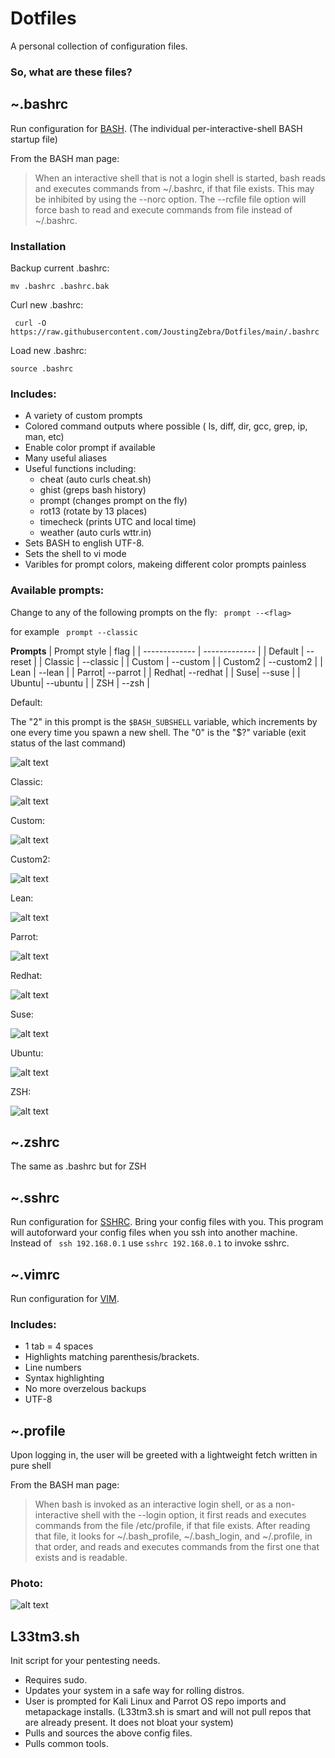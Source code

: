 # Dotfiles
A personal collection of configuration files.

### So, what are these files?

## ~.bashrc
Run configuration for [BASH](https://tiswww.case.edu/php/chet/bash/bashtop.html). (The individual per-interactive-shell BASH startup file)

From the BASH man page:
> When an interactive shell that is not a login shell is started, bash reads and executes commands from ~/.bashrc, if that file exists.  This may be inhibited by using the --norc option.  The --rcfile file option will force bash to read and execute commands from file instead of ~/.bashrc.

### Installation

Backup current .bashrc:

  ```mv .bashrc .bashrc.bak```

Curl new .bashrc:

  ``` curl -O https://raw.githubusercontent.com/JoustingZebra/Dotfiles/main/.bashrc```

Load new .bashrc:

  ``` source .bashrc ```

### Includes:

- A variety of custom prompts
- Colored command outputs where possible ( ls, diff, dir, gcc, grep, ip, man, etc)
- Enable color prompt if available
- Many useful aliases
- Useful functions including:
  - cheat (auto curls cheat.sh)
  - ghist (greps bash history)
  - prompt (changes prompt on the fly)
  - rot13 (rotate by 13 places)
  - timecheck (prints UTC and local time)
  - weather (auto curls wttr.in) 
- Sets BASH to english UTF-8.
- Sets the shell to vi mode
- Varibles for prompt colors, makeing different color prompts painless

### Available prompts:

Change to any of the following prompts on the fly: ``` prompt --<flag>```

for example ``` prompt --classic```

**Prompts**
| Prompt style | flag |
| ------------- | ------------- |
| Default  | --reset  |
| Classic  | --classic |
| Custom  | --custom |
| Custom2 | --custom2 |
| Lean  | --lean |
| Parrot| --parrot |
| Redhat| --redhat |
| Suse| --suse |
| Ubuntu| --ubuntu |
| ZSH | --zsh | 

Default:

The "2" in this prompt is the ```$BASH_SUBSHELL``` variable, which increments by one every time you spawn a new shell. The "0" is the "$?" variable (exit status of the last command) 


![alt text](https://github.com/JoustingZebra/Dotfiles/blob/main/Images/default_prompt.PNG)

Classic:

![alt text](https://github.com/JoustingZebra/Dotfiles/blob/main/Images/classic_prompt.PNG)

Custom:

![alt text](https://github.com/JoustingZebra/Dotfiles/blob/main/Images/custom_prompt.PNG)


Custom2:

![alt text](https://github.com/JoustingZebra/Dotfiles/blob/main/Images/custom2_prompt.PNG)

Lean:

![alt text](https://github.com/JoustingZebra/Dotfiles/blob/main/Images/lean.PNG)

Parrot:

![alt text](https://github.com/JoustingZebra/Dotfiles/blob/main/Images/parrot.PNG)

Redhat:

![alt text](https://github.com/JoustingZebra/Dotfiles/blob/main/Images/redhat.PNG)

Suse:

![alt text](https://github.com/JoustingZebra/Dotfiles/blob/main/Images/suse.PNG)

Ubuntu:

![alt text](https://github.com/JoustingZebra/Dotfiles/blob/main/Images/ubuntu.PNG)

ZSH:

![alt text](https://github.com/JoustingZebra/Dotfiles/blob/main/Images/zsh.PNG)

                             
## ~.zshrc
The same as .bashrc but for ZSH 
## ~.sshrc
Run configuration for [SSHRC](https://github.com/taylorskalyo/sshrc).
Bring your config files with you. 
This program will autoforward your config files when you ssh into another machine. Instead of ``` ssh 192.168.0.1``` use ```sshrc 192.168.0.1``` to invoke sshrc.

## ~.vimrc
Run configuration for [VIM](https://www.vim.org/).

### Includes:
- 1 tab = 4 spaces
- Highlights matching parenthesis/brackets.
- Line numbers
- Syntax highlighting
- No more overzelous backups
- UTF-8

## ~.profile
Upon logging in, the user will be greeted with a lightweight fetch written in pure shell

From the BASH man page:
> When bash is invoked as an interactive login shell, or as a non-interactive shell with the --login option, it first reads and executes commands from the file /etc/profile, if that file exists.  After reading that file, it looks for ~/.bash_profile, ~/.bash_login, and ~/.profile, in that order, and reads and executes commands from the first one that exists and is readable.

### Photo:
![alt text](https://github.com/JoustingZebra/Dotfiles/blob/main/Images/profile.PNG)

## L33tm3.sh
Init script for your pentesting needs.
- Requires sudo.
- Updates your system in a safe way for rolling distros.
- User is prompted for Kali Linux and Parrot OS repo imports and metapackage installs. (L33tm3.sh is smart and will not pull repos that are already present. It does not bloat your system)
- Pulls and sources the above config files.
- Pulls common tools.
